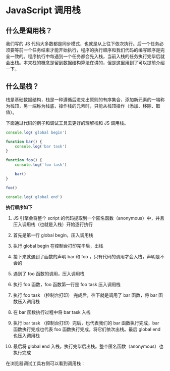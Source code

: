 <script setup>
import Image1 from "./stack/image1.png"
import Image2 from "./stack/image2.png"
import Image3 from "./stack/image3.png"
import Image4 from "./stack/image4.png"
import Image5 from "./stack/image5.png"
import Image6 from "./stack/image6.png"
import Image7 from "./stack/image7.png"
import Image8 from "./stack/image8.png"
import { loginRead } from '@/utils/login-read'

loginRead('j20004')
</script>

# <AppCode code="36" /> JavaScript 调用栈

<ClientOnly><AppRead code="j20004" /></ClientOnly>

## 什么是调用栈？

我们写的 JS 代码大多数都是同步模式，也就是从上往下依次执行。后一个任务必须要等前一个任务结束才能开始执行，程序的执行顺序和我们代码的编写顺序是完全一致的。程序执行中每遇到一个任务都会先入栈，当前入栈的任务执行完毕后就会出栈。本来栈的概念是留到数据结构算法在讲的，但是这里用到了可以提前介绍一下。

## 什么是栈？

栈是基础数据结构，栈是一种遵循后进先出原则的有序集合，添加新元素的一端称为栈顶，另一端称为栈底，操作栈的元素时，只能从栈顶操作（添加、移除、取值）。

下面通过代码的例子和调试工具去更好的理解栈和 JS 调用栈。

```javascript
console.log('global begin')

function bar() {
    console.log('bar task')
}

function foo() {
    console.log('foo task')

    bar()
}

foo()

console.log('global end')
```

**执行顺序如下**

1. JS 引擎会将整个 script 的代码提取到一个匿名函数（anonymous）中，并且压入调用栈（也就是入栈）开始逐行执行

2. 首先是第一行 global begin，压入调用栈

<AppImage :src="Image1" />

3. 执行 global begin 在控制台打印完毕后，出栈

<AppImage :src="Image2" />

4. 接下来就遇到了函数的声明 bar 和 foo ，只有代码的调用才会入栈，声明是不会的

5. 遇到了 foo 函数的调用，压入调用栈

<AppImage :src="Image3" />

6. 执行 foo 函数，foo 函数第一行是 foo task 压入调用栈

<AppImage :src="Image4" />

7. 执行 foo task （控制台打印） 完成后，往下就是调用了 bar 函数，将 bar 函数压入调用栈

<AppImage :src="Image5" />

8. 在 bar 函数执行过程中将 bar task 入栈

<AppImage :src="Image6" />

9. 执行 bar task （控制台打印）完后，也代表我们的 bar 函数执行完成，bar 函数执行完成也代表 foo 函数执行完成，将它们依次出栈。最后 global end 也压入调用栈

10. 最后将 global end 入栈，执行完毕后出栈。整个匿名函数（anonymous）也执行完成

<AppImage :src="Image7" />

在浏览器调试工具右侧可以看到调用栈：

<AppImage :src="Image8" />

<AppComment />